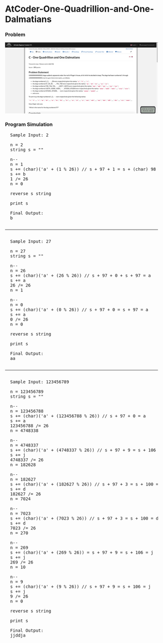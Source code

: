# AtCoder-One-Quadrillion-and-One-Dalmatians
### Problem
![](capture.png)
### Program Simulation
<pre>
  Sample Input: 2

  n = 2
  string s = ""
  
  n--
  n = 1
  s += (char)('a' + (1 % 26)) // s + 97 + 1 = s + (char) 98 = b
  s += b
  1 /= 26
  n = 0

  reverse s string

  print s

  Final Output:
  b
  <hr>
  Sample Input: 27

  n = 27
  string s = ""

  n--
  n = 26
  s += (char)('a' + (26 % 26)) // s + 97 + 0 + s + 97 = a
  s += a
  26 /= 26
  n = 1

  n--
  n = 0
  s += (char)('a' + (0 % 26)) // s + 97 + 0 = s + 97 = a
  s += a
  0 /= 26
  n = 0

  reverse s string

  print s

  Final Output:
  aa
  <hr>
  Sample Input: 123456789

  n = 123456789
  string s = ""

  n--
  n = 123456788
  s += (char)('a' + (123456788 % 26)) // s + 97 + 0 = a
  s += a
  123456788 /= 26
  n = 4748338

  n--
  n = 4748337
  s += (char)('a' + (4748337 % 26)) // s + 97 + 9 = s + 106 = j
  s += j
  4748337 /= 26
  n = 182628

  n--
  n = 182627
  s += (char)('a' + (182627 % 26)) // s + 97 + 3 = s + 100 = d
  s += d
  182627 /= 26
  n = 7024

  n--
  n = 7023
  s += (char)('a' + (7023 % 26)) // s + 97 + 3 = s + 100 = d
  s += d
  7023 /= 26
  n = 270

  n--
  n = 269
  s += (char)('a' + (269 % 26)) = s + 97 + 9 = s + 106 = j
  s += j
  269 /= 26
  n = 10

  n--
  n = 9
  s += (char)('a' + (9 % 26)) // s + 97 + 9 = s + 106 = j
  s += j
  9 /= 26
  n = 0

  reverse s string

  print s

  Final Output:
  jjddja
</pre>
